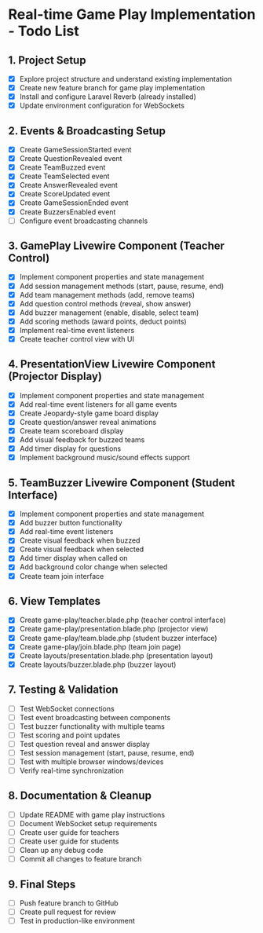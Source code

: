 # Real-time Game Play Implementation - Todo List

## 1. Project Setup
- [x] Explore project structure and understand existing implementation
- [x] Create new feature branch for game play implementation
- [x] Install and configure Laravel Reverb (already installed)
- [x] Update environment configuration for WebSockets

## 2. Events & Broadcasting Setup
- [x] Create GameSessionStarted event
- [x] Create QuestionRevealed event
- [x] Create TeamBuzzed event
- [x] Create TeamSelected event
- [x] Create AnswerRevealed event
- [x] Create ScoreUpdated event
- [x] Create GameSessionEnded event
- [x] Create BuzzersEnabled event
- [ ] Configure event broadcasting channels

## 3. GamePlay Livewire Component (Teacher Control)
- [x] Implement component properties and state management
- [x] Add session management methods (start, pause, resume, end)
- [x] Add team management methods (add, remove teams)
- [x] Add question control methods (reveal, show answer)
- [x] Add buzzer management (enable, disable, select team)
- [x] Add scoring methods (award points, deduct points)
- [x] Implement real-time event listeners
- [x] Create teacher control view with UI

## 4. PresentationView Livewire Component (Projector Display)
- [x] Implement component properties and state management
- [x] Add real-time event listeners for all game events
- [x] Create Jeopardy-style game board display
- [x] Create question/answer reveal animations
- [x] Create team scoreboard display
- [x] Add visual feedback for buzzed teams
- [x] Add timer display for questions
- [x] Implement background music/sound effects support

## 5. TeamBuzzer Livewire Component (Student Interface)
- [x] Implement component properties and state management
- [x] Add buzzer button functionality
- [x] Add real-time event listeners
- [x] Create visual feedback when buzzed
- [x] Create visual feedback when selected
- [x] Add timer display when called on
- [x] Add background color change when selected
- [x] Create team join interface

## 6. View Templates
- [x] Create game-play/teacher.blade.php (teacher control interface)
- [x] Create game-play/presentation.blade.php (projector view)
- [x] Create game-play/team.blade.php (student buzzer interface)
- [x] Create game-play/join.blade.php (team join page)
- [x] Create layouts/presentation.blade.php (presentation layout)
- [x] Create layouts/buzzer.blade.php (buzzer layout)

## 7. Testing & Validation
- [ ] Test WebSocket connections
- [ ] Test event broadcasting between components
- [ ] Test buzzer functionality with multiple teams
- [ ] Test scoring and point updates
- [ ] Test question reveal and answer display
- [ ] Test session management (start, pause, resume, end)
- [ ] Test with multiple browser windows/devices
- [ ] Verify real-time synchronization

## 8. Documentation & Cleanup
- [ ] Update README with game play instructions
- [ ] Document WebSocket setup requirements
- [ ] Create user guide for teachers
- [ ] Create user guide for students
- [ ] Clean up any debug code
- [ ] Commit all changes to feature branch

## 9. Final Steps
- [ ] Push feature branch to GitHub
- [ ] Create pull request for review
- [ ] Test in production-like environment